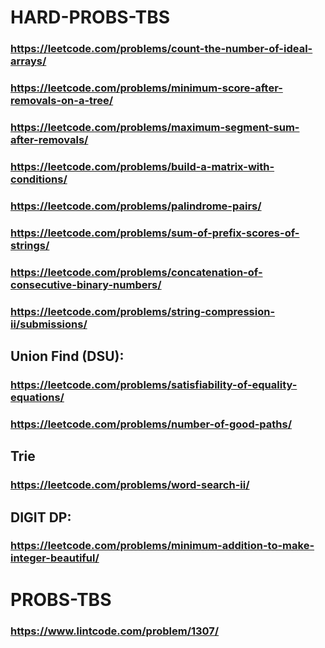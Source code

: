 # HARD-PROBS-TBS
### https://leetcode.com/problems/count-the-number-of-ideal-arrays/
### https://leetcode.com/problems/minimum-score-after-removals-on-a-tree/
### https://leetcode.com/problems/maximum-segment-sum-after-removals/
### https://leetcode.com/problems/build-a-matrix-with-conditions/
### https://leetcode.com/problems/palindrome-pairs/
### https://leetcode.com/problems/sum-of-prefix-scores-of-strings/
### https://leetcode.com/problems/concatenation-of-consecutive-binary-numbers/
### https://leetcode.com/problems/string-compression-ii/submissions/
## Union Find (DSU): 
### https://leetcode.com/problems/satisfiability-of-equality-equations/
### https://leetcode.com/problems/number-of-good-paths/
## Trie
### https://leetcode.com/problems/word-search-ii/
## DIGIT DP:
### https://leetcode.com/problems/minimum-addition-to-make-integer-beautiful/

# PROBS-TBS
### https://www.lintcode.com/problem/1307/
